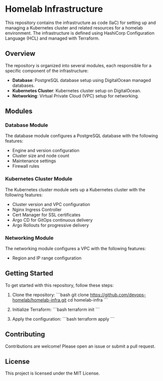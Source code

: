 # Homelab Infrastructure

This repository contains the infrastructure as code (IaC) for setting up and managing a Kubernetes cluster and related resources for a homelab environment. The infrastructure is defined using HashiCorp Configuration Language (HCL) and managed with Terraform.

## Overview

The repository is organized into several modules, each responsible for a specific component of the infrastructure:

- **Database**: PostgreSQL database setup using DigitalOcean managed databases.
- **Kubernetes Cluster**: Kubernetes cluster setup on DigitalOcean.
- **Networking**: Virtual Private Cloud (VPC) setup for networking.

## Modules

### Database Module

The database module configures a PostgreSQL database with the following features:

- Engine and version configuration
- Cluster size and node count
- Maintenance settings
- Firewall rules

### Kubernetes Cluster Module

The Kubernetes cluster module sets up a Kubernetes cluster with the following features:

- Cluster version and VPC configuration
- Nginx Ingress Controller
- Cert Manager for SSL certificates
- Argo CD for GitOps continuous delivery
- Argo Rollouts for progressive delivery

### Networking Module

The networking module configures a VPC with the following features:

- Region and IP range configuration

## Getting Started

To get started with this repository, follow these steps:

1. Clone the repository:
   \```bash
   git clone https://github.com/devops-homelab/homelab-infra.git
   cd homelab-infra
   \```

2. Initialize Terraform:
   \```bash
   terraform init
   \```

3. Apply the configuration:
   \```bash
   terraform apply
   \```

## Contributing

Contributions are welcome! Please open an issue or submit a pull request.

## License

This project is licensed under the MIT License.
